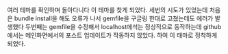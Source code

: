 여러 테마를 확인하며 돌아다니다 이 테마를 찾게 되었다. 세번의 시도가 있었는데 처음은 bundle install을 해도 오류가 나서 gemfile을 구글링 한대로 고쳤는데도 에러가 발생했다 두번째는 gemfile을 수정해서 localhost에석는 정상적으로 동작하는데 github에서는 메인화면에서의 포스트 업데이트가 작동하지 않았다. 하여 이 태마로 정착하게 되었다.